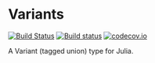 # Variants

[![Build Status](https://travis-ci.org/eschnett/Variants.jl.svg?branch=master)](https://travis-ci.org/eschnett/Variants.jl)
[![Build status](https://ci.appveyor.com/api/projects/status/yxffg2v2tb90vnf2?svg=true)](https://ci.appveyor.com/project/eschnett/variants-jl)
[![codecov.io](https://codecov.io/github/eschnett/Variants.jl/coverage.svg?branch=master)](https://codecov.io/github/eschnett/Variants.jl?branch=master)

A Variant (tagged union) type for Julia.
